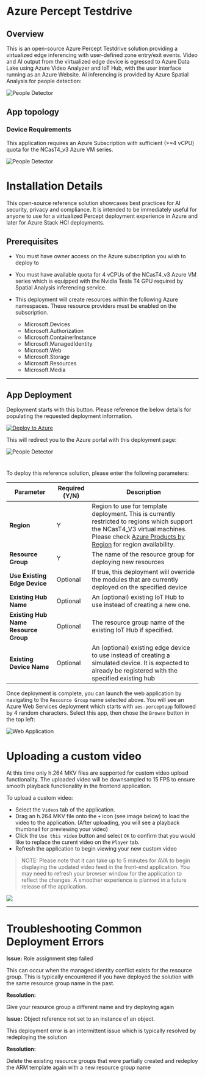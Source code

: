 # Azure Percept Testdrive
		
## Overview

This is an open-source Azure Percept Testdrive solution providing a virtualized edge inferencing with user-defined zone entry/exit events. Video and AI output from the virtualized edge device is egressed to Azure Data Lake using Azure Video Analyzer and IoT Hub, with the user interface running as an Azure Website. AI inferencing is provided by Azure Spatial Analysis for people detection:

![People Detector](docs/images/People-Detector-AI.gif)

## App topology

### Device Requirements
This application requires an Azure Subscription with sufficient (>=4 vCPU) quota for the NCasT4_v3 Azure VM series.

![People Detector](docs/images/azure-percept-device.png)

# Installation Details
This open-source reference solution showcases best practices for AI security, privacy and compliance.  It is intended to be immediately useful for anyone to use for a virtualized Percept deployment experience in Azure and later for Azure Stack HCI deployments. 

## Prerequisites
- You must have owner access on the Azure subscription you wish to deploy to

- You must have available quota for 4 vCPUs of the NCasT4_v3 Azure VM series which is equipped with the Nvidia Tesla T4 GPU required by Spatial Analysis inferencing service.

- This deployment will create resources within the following Azure namespaces. These resource providers must be enabled on the subscription.
    * Microsoft.Devices
    * Microsoft.Authorization
    * Microsoft.ContainerInstance
    * Microsoft.ManagedIdentity
    * Microsoft.Web
    * Microsoft.Storage
    * Microsoft.Resources
    * Microsoft.Media

---

## App Deployment
Deployment starts with this button. Please reference the below details for populating the requested deployment information.

[![Deploy to Azure](https://aka.ms/deploytoazurebutton)](https://portal.azure.com/#create/Microsoft.Template/uri/https%3A%2F%2Funifiededgescenarios.blob.core.windows.net%2Farm-template%2Fazure-percept-testdrive%2Flatest%2Fstart.deploy.json)

This will redirect you to the Azure portal with this deployment page:

![People Detector](docs/images/Custom-Deployment-Percept.png)
#

To deploy this reference solution, please enter the following parameters:

|Parameter|Required (Y/N)|Description|
|---|---|---|
|__Region__|Y|Region to use for template deployment. This is currently restricted to regions which support the NCasT4_V3 virtual machines. Please check [Azure Products by Region](https://azure.microsoft.com/en-us/global-infrastructure/services/?products=virtual-machines&regions=all) for region availability.|
|__Resource Group__|Y|The name of the resource group for deploying new resources|
|__Use Existing Edge Device__|Optional|If true, this deployment will override the modules that are currently deployed on the specified device|
|__Existing Hub Name__|Optional|An (optional) existing IoT Hub to use instead of creating a new one.|
|__Existing Hub Name Resource Group__|Optional|The resource group name of the existing IoT Hub if specified.|
|__Existing Device Name__|Optional|An (optional) existing edge device to use instead of creating a simulated device. It is expected to already be registered with the specified existing hub|

Once deployment is complete, you can launch the web application by navigating to the `Resource Group` name selected above. You will see an Azure Web Services deployment which starts with `ues-perceptapp` followed by 4 random characters. Select this app, then chose the `Browse` button in the top left:

![Web Application](docs/images/Web-App-Launch.png)


# Uploading a custom video

At this time only h.264 MKV files are supported for custom video upload functionality. The uploaded video will be downsampled to 15 FPS to ensure smooth playback functionality in the frontend application. 

To upload a custom video: 
- Select the `Videos` tab of the application. 
- Drag an h.264 MKV file onto the `+` icon (see image below) to load the video to the application. (After uploading, you will see a playback thumbnail for previewing your video)
- Click the `Use this video` button and select `OK` to confirm that you would like to replace the curent video on the `Player` tab.
- Refresh the application to begin viewing your new custom video

> NOTE: Please note that it can take up to 5 minutes for AVA to begin displaying the updated video feed in the front-end application. You may need to refresh your browser window for the application to reflect the changes. A smoother experience is planned in a future release of the application.

![](docs/images/Upload-Custom-Video.png)

---
# Troubleshooting Common Deployment Errors

**Issue:** Role assignment step failed

This can occur when the managed identity conflict exists for the resource group. This is typically encountered if you have deployed the solution with the same resource group name in the past.

**Resolution:**

Give your resource group a different name and try deploying again

**Issue:** Object reference not set to an instance of an object.

This deployment error is an intermittent issue which is typically resolved by redeploying the solution

**Resolution:**

Delete the existing resource groups that were partially created and redeploy the ARM template again with a new resource group name